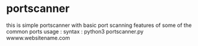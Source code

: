 # portscanner
this is simple portscanner with basic port scanning features of some of the common ports
usage :
syntax : python3 portscanner.py wwww.websitename.com
